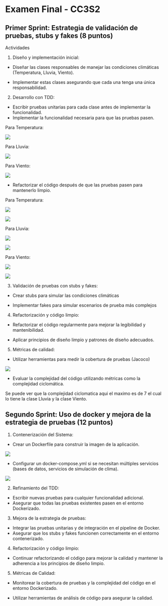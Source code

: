# Examen Final - CC3S2

## Primer Sprint: Estrategia de validación de pruebas, stubs y fakes (8 puntos)

Actividades
1. Diseño y implementación inicial:
- Diseñar las clases responsables de manejar las condiciones climáticas (Temperatura,
Lluvia, Viento).



- Implementar estas clases asegurando que cada una tenga una única
responsabilidad.

2. Desarrollo con TDD:
- Escribir pruebas unitarias para cada clase antes de implementar la funcionalidad.
- Implementar la funcionalidad necesaria para que las pruebas pasen.

Para Temperatura:

![](img/temp_red.png)

Para Lluvia:

![](img/lluvia_red.png)

Para Viento:

![](img/viento_red.png)


- Refactorizar el código después de que las pruebas pasen para mantenerlo limpio.

Para Temperatura:

![](img/temp_sol.png)

![](img/temp_green.png)

Para Lluvia:

![](img/lluvia_sol.png)

![](img/lluvia_green.png)

Para Viento:

![](img/viento_sol.png)

![](img/viento_green.png)

3. Validación de pruebas con stubs y fakes:
- Crear stubs para simular las condiciones climáticas


- Implementar fakes para simular escenarios de prueba más complejos

4. Refactorización y código limpio:
- Refactorizar el código regularmente para mejorar la legibilidad y mantenibilidad.



- Aplicar principios de diseño limpio y patrones de diseño adecuados.

5. Métricas de calidad:
- Utilizar herramientas para medir la cobertura de pruebas (Jacoco)

![](img/jacoco.png)

- Evaluar la complejidad del código utilizando métricas como la complejidad ciclomática.

Se puede ver que la complejidad ciclomatica aqui el maximo es de 7 el cual lo tiene la clase Lluvia y la clase Viento.

## Segundo Sprint: Uso de docker y mejora de la estrategia de pruebas (12 puntos)

1. Contenerización del Sistema:
- Crear un Dockerfile para construir la imagen de la aplicación.

![](img/dockerfile.png)

- Configurar un docker-compose.yml si se necesitan múltiples servicios (bases de
datos, servicios de simulación de clima).

![](img/docker_compose.png)

2. Refinamiento del TDD:
- Escribir nuevas pruebas para cualquier funcionalidad adicional.
- Asegurar que todas las pruebas existentes pasen en el entorno Dockerizado.

3. Mejora de la estrategia de pruebas:
- Integrar las pruebas unitarias y de integración en el pipeline de Docker.
- Asegurar que los stubs y fakes funcionen correctamente en el entorno
contenerizado.

4. Refactorización y código limpio:
- Continuar refactorizando el código para mejorar la calidad y mantener la adherencia a los principios de diseño limpio.

5. Métricas de Calidad:
- Monitorear la cobertura de pruebas y la complejidad del código en el entorno
Dockerizado.

- Utilizar herramientas de análisis de código para asegurar la calidad.



